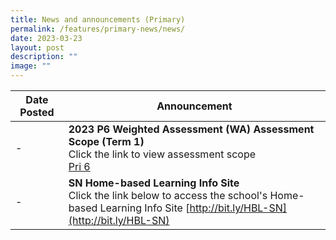 ```yaml
---
title: News and announcements (Primary)
permalink: /features/primary-news/news/
date: 2023-03-23
layout: post
description: ""
image: ""
---
```

| Date Posted | Announcement |
| -------- | -------- | 
| - | **2023 P6 Weighted Assessment (WA) Assessment Scope (Term 1)**<br>Click the link to view assessment scope<br>[Pri 6](/files/PDF%20for%20announcements/FINAL%202023%20P6%20WA%20SCOPES%20TERM%201.pdf) |
| - | **SN Home-based Learning Info Site**<br>Click the link below to access the school's Home-based Learning Info Site [http://bit.ly/HBL-SN](http://bit.ly/HBL-SN)      |